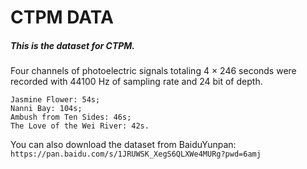 # CTPM DATA

##### This is the dataset for CTPM.

Four channels of photoelectric signals totaling 4 × 246 seconds were recorded with 44100 Hz of sampling rate and 24 bit of depth.

```
Jasmine Flower: 54s; 
Nanni Bay: 104s; 
Ambush from Ten Sides: 46s; 
The Love of the Wei River: 42s. 
```

You can also download the dataset from BaiduYunpan: ```https://pan.baidu.com/s/1JRUWSK_XegS6QLXWe4MURg?pwd=6amj```